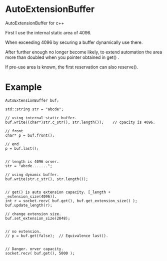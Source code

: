 # AutoExtensionBuffer
AutoExtensionBuffer for c++
  
First I use the internal static area of 4096.  
  
When exceeding 4096 by securing a buffer dynamically use there.  
  
After further enough no longer become likely, to extend automation the area more than doubled when you pointer obtained in get() .  
  
If pre-use area is known, the first reservation can also reserve().  
  
  
# Example  

    AutoExtensionBuffer buf;
    
    std::string str = "abcde";
    
    // using internal static buffer.
    buf.write((char*)str.c_str(), str.length());	// cpacity is 4096.
    
    // front
    char* p = buf.front();
    
    // end
    p = buf.last();
    
    
    // length is 4096 orver.
    str = "abcde......."; 
    
    // using dynamic buffer.
    buf.write(str.c_str(), str.length());
    
    
    // get() is auto extension capacity. [_length + _extension_size(4096)].
    int r = socket.recv( buf.get(), buf.get_extension_size() );
    buf.update_length(r);
    
    // change extension size.
    buf.set_extension_size(2048);
    
    
    // no extension.
    // p = buf.get(false);  // Equivalence last().
    
    
    // Danger. orver capacity.
    socket.recv( buf.get(), 5000 );

